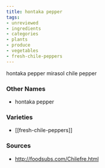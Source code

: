 ```yaml
---
title: hontaka pepper
tags:
- unreviewed
- ingredients
- categories
- plants
- produce
- vegetables
- fresh-chile-peppers
---
```

hontaka pepper mirasol chile pepper

### Other Names

* hontaka pepper

### Varieties

* [[fresh-chile-peppers]]

### Sources
* http://foodsubs.com/Chilefre.html
